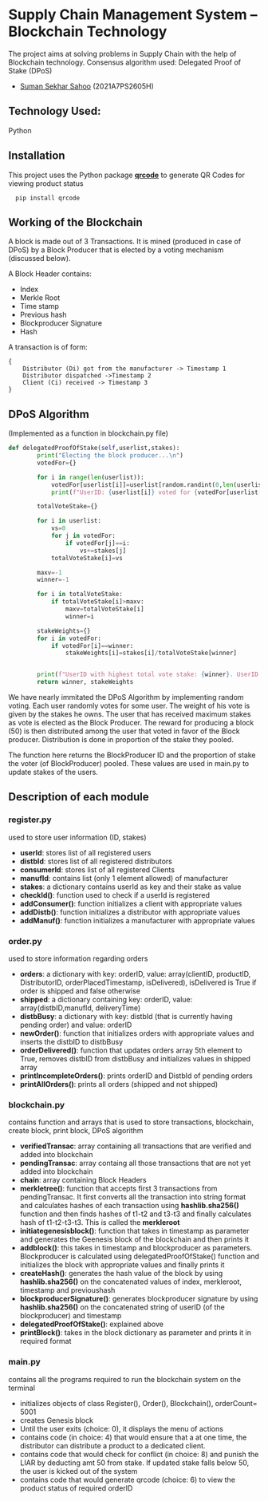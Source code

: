 # Supply Chain Management System – Blockchain Technology

The project aims at solving problems in Supply Chain with the help of Blockchain technology. Consensus algorithm used: Delegated Proof of Stake (DPoS)

- [Suman Sekhar Sahoo](https://www.github.com/sumansekharsahoo) (2021A7PS2605H)

## Technology Used:

Python

## Installation

This project uses the Python package **[qrcode](https://pypi.org/project/qrcode/)** to generate QR Codes for viewing product status

```
  pip install qrcode
```

## Working of the Blockchain

A block is made out of 3 Transactions. It is mined (produced in case of DPoS) by a Block Producer that is elected by a voting mechanism (discussed below).

A Block Header contains:

- Index
- Merkle Root
- Time stamp
- Previous hash
- Blockproducer Signature
- Hash

A transaction is of form:

```
{
    Distributor (Di) got from the manufacturer -> Timestamp 1
    Distributor dispatched ->Timestamp 2
    Client (Ci) received -> Timestamp 3
}
```

## DPoS Algorithm

(Implemented as a function in blockchain.py file)

```python
def delegatedProofOfStake(self,userlist,stakes):
        print("Electing the block producer...\n")
        votedFor={}

        for i in range(len(userlist)):
            votedFor[userlist[i]]=userlist[random.randint(0,len(userlist)-1)]
            print(f"UserID: {userlist[i]} voted for {votedFor[userlist[i]]}")

        totalVoteStake={}

        for i in userlist:
            vs=0
            for j in votedFor:
                if votedFor[j]==i:
                    vs+=stakes[j]
            totalVoteStake[i]=vs

        maxv=-1
        winner=-1

        for i in totalVoteStake:
            if totalVoteStake[i]>maxv:
                maxv=totalVoteStake[i]
                winner=i

        stakeWeights={}
        for i in votedFor:
            if votedFor[i]==winner:
                stakeWeights[i]=stakes[i]/totalVoteStake[winner]


        print(f"UserID with highest total vote stake: {winner}. UserID: {winner} is chosen as the blockproducer\n")
        return winner, stakeWeights
```

We have nearly immitated the DPoS Algorithm by implementing random voting. Each user randomly votes for some user. The weight of his vote is given by the stakes he owns. The user that has received maximum stakes as vote is elected as the Block Producer. The reward for producing a block (50) is then distributed among the user that voted in favor of the Block producer. Distribution is done in proportion of the stake they pooled.

The function here returns the BlockProducer ID and the proportion of stake the voter (of BlockProducer) pooled. These values are used in main.py to update stakes of the users.

## Description of each module

### register.py

used to store user information (ID, stakes)

- **userId**: stores list of all registered users
- **distbId**: stores list of all registered distributors
- **consumerId**: stores list of all registered Clients
- **manufId**: contains list (only 1 element allowed) of manufacturer
- **stakes**: a dictionary contains userId as key and their stake as value
- **checkId()**: function used to check if a userId is registered
- **addConsumer()**: function initializes a client with appropriate values
- **addDistb()**: function initializes a distributor with appropriate values
- **addManuf()**: function initializes a manufacturer with appropriate values

### order.py

used to store information regarding orders

- **orders**: a dictionary with key: orderID, value: array(clientID, productID, DistributorID, orderPlacedTimestamp, isDelivered), isDelivered is True if order is shipped and false otherwise
- **shipped**: a dictionary containing key: orderID, value: array(distbID,manufId, deliveryTime)
- **distbBusy**: a dictionary with key: distbId (that is currently having pending order) and value: orderID
- **newOrder()**: function that initializes orders with appropriate values and inserts the distbID to distbBusy
- **orderDelivered()**: function that updates orders array 5th element to True, removes distbID from distbBusy and initializes values in shipped array
- **printIncompleteOrders()**: prints orderID and DistbId of pending orders
- **printAllOrders()**: prints all orders (shipped and not shipped)

### blockchain.py

contains function and arrays that is used to store transactions, blockchain, create block, print block, DPoS algorithm

- **verifiedTransac**: array containing all transactions that are verified and added into blockchain
- **pendingTransac**: array containg all those transactions that are not yet added into blockchain
- **chain**: array containing Block Headers
- **merkletree()**: function that accepts first 3 transactions from pendingTransac. It first converts all the transaction into string format and calculates hashes of each transaction using **hashlib.sha256()** function and then finds hashes of t1-t2 and t3-t3 and finally calculates hash of t1-t2-t3-t3. This is called the **merkleroot**
- **initiategenesisblock()**: function that takes in timestamp as parameter and generates the Geenesis block of the blockchain and then prints it
- **addblock()**: this takes in timestamp and blockproducer as parameters. Blockproducer is calculated using delegatedProofOfStake() function and initializes the block with appropriate values and finally prints it
- **createHash()**: generates the hash value of the block by using **hashlib.sha256()** on the concatenated values of index, merkleroot, timestamp and previoushash
- **blockproducerSignature()**: generates blockproducer signature by using **hashlib.sha256()** on the concatenated string of userID (of the blockproducer) and timestamp
- **delegatedProofOfStake()**: explained above
- **printBlock()**: takes in the block dictionary as parameter and prints it in required format

### main.py

contains all the programs required to run the blockchain system on the terminal

- initializes objects of class Register(), Order(), Blockchain(), orderCount= 5001
- creates Genesis block
- Until the user exits (choice: 0), it displays the menu of actions
- contains code (in choice: 4) that would ensure that a at one time, the distributor can distribute a product to a dedicated client.
- contains code that would check for conflict (in choice: 8) and punish the LIAR by deducting amt 50 from stake. If updated stake falls below 50, the user is kicked out of the system
- contains code that would generate qrcode (choice: 6) to view the product status of required orderID
